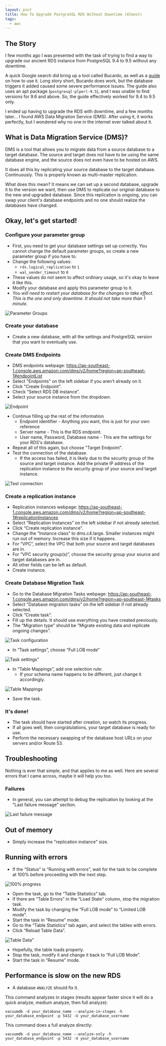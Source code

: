 ```yaml
---
layout: post
title: How To Upgrade PostgreSQL RDS Without Downtime (Almost)
tags:
  - aws
---
```


## The Story
I few months ago I was presented with the task of trying to find a way to upgrade our ancient RDS instance from PostgreSQL 9.4 to 9.5 without any downtime.

A quick Google search did bring up a tool called Bucardo, as well as a [guide](https://medium.com/preply-engineering/postgres-multimaster-34f2446d5e14) on how to use it. Long story short, Bucardo does work, but the database triggers it added caused some severe performance issues. The guide also uses an apt package (`postgresql-plperl-9.5`), and I was unable to find versions for 9.6 and above. So, the guide effectively worked for 9.4 to 9.5 only.

I ended up having to upgrade the RDS with downtime, and a few months later... I found AWS Data Migration Service (DMS). After using it, it works perfectly, but I wondered why no one in the internet ever talked about it.

## What is Data Migration Service (DMS)?
DMS is a tool that allows you to migrate data from a source database to a target database. The source and target does not have to be using the same database engine, and the source does not even have to be hosted on AWS.

It does all this by replicating your source database to the target database. Continuously. This is properly known as multi-master replication.

What does this mean? It means we can set up a second database, upgrade it to the version we want, then use DMS to replicate our original database to the new and upgraded database. Since this replication is ongoing, you can swap your client's database endpoints and no one should realize the databases have changed.

## Okay, let's get started!
### Configure your parameter group
- First, you need to get your database settings set up correctly. You cannot change the default parameter groups, so create a new parameter group if you have to.
- Change the following values:
  - `rds.logical_replication` to `1`
  - `wal_sender_timeout` to `0`
- These values do not seem to affect ordinary usage, so it's okay to leave it like this.
- Modify your database and apply this parameter group to it.
- *You will need to restart your database for the changes to take effect. This is the one and only downtime. It should not take more than 1 minute.*

![Parameter Groups](/images/postgresql-multi-master-replication/1.png "Parameter Groups")

### Create your database
- Create a new database, with all the settings and PostgreSQL version that you want to eventually use.

### Create DMS Endpoints
- DMS endpoints webpage: <https://ap-southeast-1.console.aws.amazon.com/dms/v2/home?region=ap-southeast-1#endpointList>
- Select "Endpoints" on the left sidebar if you aren't already on it.
- Click "Create Endpoint".
- Check “Select RDS DB instance”.
- Select your source instance from the dropdown.

![Endpoint](/images/postgresql-multi-master-replication/2.png "Endpoint")

- Continue filling up the rest of the information
  - Endpoint identifier - Anything you want, this is just for your own reference
  - Server name - This is the RDS endpoint.
  - User name, Password, Database name - This are the settings for your RDS's database.
- Repeat all of this again, but choose "Target Endpoint".
- Test the connection of the database.
  - If the access has failed, it is likely due to the security group of the source and target instance. Add the private IP address of the replication instance to the security group of your source and target instance.

![Test connection](/images/postgresql-multi-master-replication/3.png "Test connection")

### Create a replication instance
- Replication instances webpage: <https://ap-southeast-1.console.aws.amazon.com/dms/v2/home?region=ap-southeast-1#replicationInstances>
- Select “Replication Instances” on the left sidebar if not already selected.
- Click “Create replication instance”.
- Change the “Instance class” to dms.c4.large. Smaller instances might run out of memory. Increase this size if it happens.
- For “VPC”, select the VPC that both your source and target databases are in.
- For “VPC security group(s)”, choose the security group your source and target databases are in.
- All other fields can be left as default.
- Create instance.

### Create Database Migration Task
- Go to the Database Migration Tasks webpage: https://ap-southeast-1.console.aws.amazon.com/dms/v2/home?region=ap-southeast-1#tasks
- Select “Database migration tasks” on the left sidebar if not already selected.
- Click “Create task”.
- Fill up the details. It should use everything you have created previously.
- The “Migration type” should be “Migrate existing data and replicate ongoing changes”.

![Task configuration](/images/postgresql-multi-master-replication/4.png "Task configuration")

- In “Task settings”, choose “Full LOB mode”

![Task settings”](/images/postgresql-multi-master-replication/5.png "Task settings”")

- In “Table Mappings”, add one selection rule:
  - If your schema name happens to be different, just change it accordingly.

![Table Mappings](/images/postgresql-multi-master-replication/6.png "Table Mappings")

- Save the task.

### It's done!
- The task should have started after creation, so watch its progress.
- If all goes well, then congratulations, your target database is ready for use.
- Perform the necessary swapping of the database host URLs on your servers and/or Route 53.

## Troubleshooting
Nothing is ever that simple, and that applies to me as well. Here are several errors that I came across, maybe it will help you too.

### Failures
- In general, you can attempt to debug the replication by looking at the "Last failure message" section.

![Last failure message](/images/postgresql-multi-master-replication/7.png "Last failure message")

## Out of memory
- Simply increase the "replication instance" size.

## Running with errors
- If the “Status” is “Running with errors”, wait for the task to be complete at 100% before proceeding with the next step.

![100% progress](/images/postgresql-multi-master-replication/8.png "100% progress")

- Open the task, go to the “Table Statistics” tab.
- If there are “Table Errors” in the “Load State” column, stop the migration task.
- Modify the task by changing the “Full LOB mode” to “Limited LOB mode”.
- Start the task in “Resume” mode.
- Go to the “Table Statistics” tab again, and select the tables with errors.
- Click “Reload Table Data”.

![Table Data”](/images/postgresql-multi-master-replication/9.png "Table Data”")

- Hopefully, the table loads properly.
- Stop the task, modify it and change it back to “Full LOB Mode”.
- Start the task in “Resume” mode.

## Performance is slow on the new RDS
- A database `ANALYZE` should fix it.

This command analyzes in stages (results appear faster since it will do a quick analyze, medium analyze, then full analyze):

```
vacuumdb -d your_database_name --analyze-in-stages -h your_database_endpoint -p 5432 -U your_database_username
```

This command does a full analyze directly:

```
vacuumdb -d your_database_name --analyze-only -h your_database_endpoint -p 5432 -U your_database_username
```

